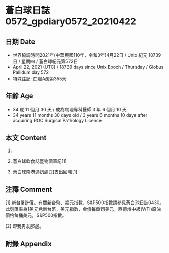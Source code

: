 [_metadata_:encoding]: - "utf-8"
[_metadata_:language]: - "zh-Hant-TW"
[_metadata_:fileformat]: - "markdown"
[_metadata_:MIME_type]: - "text/plain"
[_metadata_:markdown_version]: - "commonmark version 0.29"
[_metadata_:markdown_spec]: - "https://spec.commonmark.org/0.29/"

# 蒼白球日誌0572_gpdiary0572_20210422 #

## 日期 Date ##

* 世界協調時間2021年(中華民國110年，令和3年)4月22日 / Unix 紀元 18739 日 / 星期四 / 蒼白球紀元第572日
* April 22, 2021 (UTC) / 18739 days since Unix Epoch / Thursday / Globus Pallidum day 572
* 特殊註記: 口服A酸第355天

## 年齡 Age ##

* 34 歲 11 個月 30 天 / 成為病理專科醫師 3 年 6 個月 10 天
* 34 years 11 months 30 days old / 3 years 6 months 10 days after acquiring ROC Surgical Pathology Licence

## 本文 Content ##

1. 

    
2. 蒼白球飲食誌暨物價筆記[1]

    
3. 蒼白球南港通訊處[2]支出回報[1]

    

## 注釋 Comment ##

[1] 新台幣計價。有關新台幣、美元指數、S&P500指數請參見蒼白球日誌0430。此刻匯率為1美元兌新台幣，美元指數，金價每盎司美元，西德州中級(WTI)原油價格每桶美元，S&P500指數。


[2] 即我男友那邊。



## 附錄 Appendix ##

